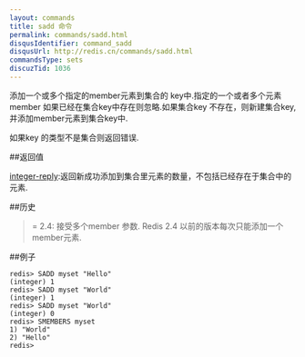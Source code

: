 ```yaml
---
layout: commands
title: sadd 命令
permalink: commands/sadd.html
disqusIdentifier: command_sadd
disqusUrl: http://redis.cn/commands/sadd.html
commandsType: sets
discuzTid: 1036
---
```


添加一个或多个指定的member元素到集合的 key中.指定的一个或者多个元素member 如果已经在集合key中存在则忽略.如果集合key 不存在，则新建集合key,并添加member元素到集合key中.

如果key 的类型不是集合则返回错误.

##返回值

[integer-reply](/topics/protocol.html#integer-reply):返回新成功添加到集合里元素的数量，不包括已经存在于集合中的元素.

##历史

>= 2.4: 接受多个member 参数. Redis 2.4 以前的版本每次只能添加一个member元素.

##例子

	redis> SADD myset "Hello"
	(integer) 1
	redis> SADD myset "World"
	(integer) 1
	redis> SADD myset "World"
	(integer) 0
	redis> SMEMBERS myset
	1) "World"
	2) "Hello"
	redis> 
